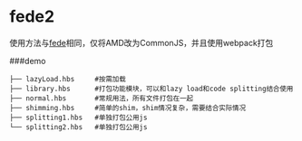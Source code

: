 # fede2
  
使用方法与[fede](https://github.com/keenwon/fede)相同，仅将AMD改为CommonJS，并且使用webpack打包

###demo

```shell
├── lazyLoad.hbs     #按需加载
├── library.hbs      #打包功能模块，可以和lazy load和code splitting结合使用
├── normal.hbs       #常规用法，所有文件打包在一起
├── shimming.hbs     #简单的shim，shim情况复杂，需要结合实际情况
├── splitting1.hbs   #单独打包公用js
└── splitting2.hbs   #单独打包公用js
```

